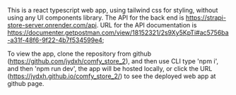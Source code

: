 This is a react typescript web app, using tailwind css for styling, without using any UI components library.
The API for the back end is https://strapi-store-server.onrender.com/api.
URL for the API documentation is https://documenter.getpostman.com/view/18152321/2s9Xy5KpTi#ac5756ba-a31f-48f6-9f22-4b7f534599e4;

To view the app, clone the repository from github (https://github.com/jydxh/comfy_store_2), and then use CLI type 'npm i', and then 'npm run dev', the app will be hosted locally, or click the URL (https://jydxh.github.io/comfy_store_2/) to see the deployed web app at github page.
